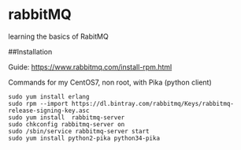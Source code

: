 # rabbitMQ
learning the basics of RabitMQ


##Installation

Guide: https://www.rabbitmq.com/install-rpm.html

Commands for my CentOS7, non root, with Pika (python client)
```
sudo yum install erlang
sudo rpm --import https://dl.bintray.com/rabbitmq/Keys/rabbitmq-release-signing-key.asc
sudo yum install  rabbitmq-server
sudo chkconfig rabbitmq-server on
sudo /sbin/service rabbitmq-server start
sudo yum install python2-pika python34-pika

```

